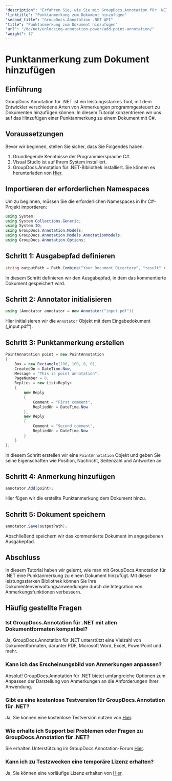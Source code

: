 ```yaml
---
"description": "Erfahren Sie, wie Sie mit GroupDocs.Annotation für .NET Punktanmerkungen zu PDFs hinzufügen. Schritt-für-Schritt-Anleitung für die nahtlose Integration."
"linktitle": "Punktanmerkung zum Dokument hinzufügen"
"second_title": "GroupDocs.Annotation .NET API"
"title": "Punktanmerkung zum Dokument hinzufügen"
"url": "/de/net/unlocking-annotation-power/add-point-annotation/"
"weight": 17
---
```


# Punktanmerkung zum Dokument hinzufügen

## Einführung
GroupDocs.Annotation für .NET ist ein leistungsstarkes Tool, mit dem Entwickler verschiedene Arten von Anmerkungen programmgesteuert zu Dokumenten hinzufügen können. In diesem Tutorial konzentrieren wir uns auf das Hinzufügen einer Punktanmerkung zu einem Dokument mit C#.
## Voraussetzungen
Bevor wir beginnen, stellen Sie sicher, dass Sie Folgendes haben:
1. Grundlegende Kenntnisse der Programmiersprache C#.
2. Visual Studio ist auf Ihrem System installiert.
3. GroupDocs.Annotation für .NET-Bibliothek installiert. Sie können es herunterladen von [Hier](https://releases.groupdocs.com/annotation/net/).

## Importieren der erforderlichen Namespaces
Um zu beginnen, müssen Sie die erforderlichen Namespaces in Ihr C#-Projekt importieren:
```csharp
using System;
using System.Collections.Generic;
using System.IO;
using GroupDocs.Annotation.Models;
using GroupDocs.Annotation.Models.AnnotationModels;
using GroupDocs.Annotation.Options;
```
## Schritt 1: Ausgabepfad definieren
```csharp
string outputPath = Path.Combine("Your Document Directory", "result" + Path.GetExtension("input.pdf"));
```
In diesem Schritt definieren wir den Ausgabepfad, in dem das kommentierte Dokument gespeichert wird.
## Schritt 2: Annotator initialisieren
```csharp
using (Annotator annotator = new Annotator("input.pdf"))
```
Hier initialisieren wir die `Annotator` Objekt mit dem Eingabedokument („input.pdf“).
## Schritt 3: Punktanmerkung erstellen
```csharp
PointAnnotation point = new PointAnnotation
{
    Box = new Rectangle(100, 100, 0, 0),
    CreatedOn = DateTime.Now,
    Message = "This is point annotation",
    PageNumber = 0,
    Replies = new List<Reply>
    {
        new Reply
        {
            Comment = "First comment",
            RepliedOn = DateTime.Now
        },
        new Reply
        {
            Comment = "Second comment",
            RepliedOn = DateTime.Now
        }
    }
};
```
In diesem Schritt erstellen wir eine `PointAnnotation` Objekt und geben Sie seine Eigenschaften wie Position, Nachricht, Seitenzahl und Antworten an.
## Schritt 4: Anmerkung hinzufügen
```csharp
annotator.Add(point);
```
Hier fügen wir die erstellte Punktanmerkung dem Dokument hinzu.
## Schritt 5: Dokument speichern
```csharp
annotator.Save(outputPath);
```
Abschließend speichern wir das kommentierte Dokument im angegebenen Ausgabepfad.

## Abschluss
In diesem Tutorial haben wir gelernt, wie man mit GroupDocs.Annotation für .NET eine Punktanmerkung zu einem Dokument hinzufügt. Mit dieser leistungsstarken Bibliothek können Sie Ihre Dokumentenverwaltungsanwendungen durch die Integration von Anmerkungsfunktionen verbessern.
## Häufig gestellte Fragen
### Ist GroupDocs.Annotation für .NET mit allen Dokumentformaten kompatibel?
Ja, GroupDocs.Annotation für .NET unterstützt eine Vielzahl von Dokumentformaten, darunter PDF, Microsoft Word, Excel, PowerPoint und mehr.
### Kann ich das Erscheinungsbild von Anmerkungen anpassen?
Absolut! GroupDocs.Annotation für .NET bietet umfangreiche Optionen zum Anpassen der Darstellung von Anmerkungen an die Anforderungen Ihrer Anwendung.
### Gibt es eine kostenlose Testversion für GroupDocs.Annotation für .NET?
Ja, Sie können eine kostenlose Testversion nutzen von [Hier](https://releases.groupdocs.com/).
### Wie erhalte ich Support bei Problemen oder Fragen zu GroupDocs.Annotation für .NET?
Sie erhalten Unterstützung im GroupDocs.Annotation-Forum [Hier](https://forum.groupdocs.com/c/annotation/10).
### Kann ich zu Testzwecken eine temporäre Lizenz erhalten?
Ja, Sie können eine vorläufige Lizenz erhalten von [Hier](https://purchase.groupdocs.com/temporary-license/).